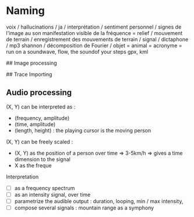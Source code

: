 # Naming

voix / hallucinations / ja /
interprétation / sentiment personnel / signes
de l'image au son
manifestation visible de la fréquence = relief / mouvement de terrain /
enregistrement des mouvements de terrain / signal / dictaphone / mp3
shannon / décomposition de Fourier /
objet =
animal =
acronyme =
run on a soundwave, flow, the soundof your steps
gpx, kml

## Image processing

## Trace Importing

## Audio processing

(X, Y) can be interpreted as :
- (frequency, amplitude)
- (time, amplitude)
- (length, height) : the playing cursor is the moving person

(X, Y) can be freely scaled :
- (X, Y) as the position of a person over time => 3-5km/h => gives a time dimension to the signal
- X as the freque

Interpretation

- [ ] as a frequency spectrum
- [ ] as an intensity signal, over time
- [ ] parametrize the audible output : duration, looping, min / max intensity, 
- [ ] compose several signals : mountain range as a symphony
